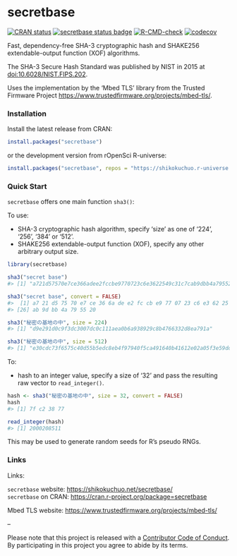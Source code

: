 
<!-- README.md is generated from README.Rmd. Please edit that file -->

# secretbase

<!-- badges: start -->

[![CRAN
status](https://www.r-pkg.org/badges/version/secretbase?color=42147b)](https://CRAN.R-project.org/package=secretbase)
[![secretbase status
badge](https://shikokuchuo.r-universe.dev/badges/secretbase?color=e4723a)](https://shikokuchuo.r-universe.dev/secretbase)
[![R-CMD-check](https://github.com/shikokuchuo/secretbase/workflows/R-CMD-check/badge.svg)](https://github.com/shikokuchuo/secretbase/actions)
[![codecov](https://codecov.io/gh/shikokuchuo/secretbase/graph/badge.svg)](https://app.codecov.io/gh/shikokuchuo/secretbase)
<!-- badges: end -->

Fast, dependency-free SHA-3 cryptographic hash and SHAKE256
extendable-output function (XOF) algorithms.

The SHA-3 Secure Hash Standard was published by NIST in 2015 at
[doi:10.6028/NIST.FIPS.202](https://dx.doi.org/10.6028/NIST.FIPS.202).

Uses the implementation by the ‘Mbed TLS’ library from the Trusted
Firmware Project <https://www.trustedfirmware.org/projects/mbed-tls/>.

### Installation

Install the latest release from CRAN:

``` r
install.packages("secretbase")
```

or the development version from rOpenSci R-universe:

``` r
install.packages("secretbase", repos = "https://shikokuchuo.r-universe.dev")
```

### Quick Start

`secretbase` offers one main function `sha3()`:

To use:

- SHA-3 cryptographic hash algorithm, specify ‘size’ as one of ‘224’,
  ‘256’, ‘384’ or ‘512’.
- SHAKE256 extendable-output function (XOF), specify any other arbitrary
  output size.

``` r
library(secretbase)

sha3("secret base")
#> [1] "a721d57570e7ce366adee2fccbe9770723c6e3622549c31c7cab9dbb4a795520"

sha3("secret base", convert = FALSE)
#>  [1] a7 21 d5 75 70 e7 ce 36 6a de e2 fc cb e9 77 07 23 c6 e3 62 25 49 c3 1c 7c
#> [26] ab 9d bb 4a 79 55 20

sha3("秘密の基地の中", size = 224)
#> [1] "d9e291d0c9f3dc3007dc0c111aea0b6a938929c8b4766332d8ea791a"

sha3("秘密の基地の中", size = 512)
#> [1] "e30cdc73f6575c40d55b5edc8eb4f97940f5ca491640b41612e02a05f3e59dd9c6c33f601d8d7a8e2ca0504b8c22f7bc69fa8f10d7c01aab392781ff4ae1e610"
```

To:

- hash to an integer value, specify a size of ‘32’ and pass the
  resulting raw vector to `read_integer()`.

``` r
hash <- sha3("秘密の基地の中", size = 32, convert = FALSE)
hash
#> [1] 7f c2 38 77

read_integer(hash)
#> [1] 2000208511
```

This may be used to generate random seeds for R’s pseudo RNGs.

### Links

Links:

`secretbase` website: <https://shikokuchuo.net/secretbase/><br />
`secretbase` on CRAN:
<https://cran.r-project.org/package=secretbase><br />

Mbed TLS website:
<https://www.trustedfirmware.org/projects/mbed-tls/><br />

–

Please note that this project is released with a [Contributor Code of
Conduct](https://shikokuchuo.net/secretbase/CODE_OF_CONDUCT.html). By
participating in this project you agree to abide by its terms.
